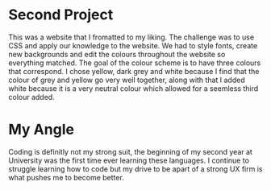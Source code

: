 Second Project
===

This was a website that I fromatted to my liking. The challenge was to use CSS and apply our knowledge to the website. We had to style fonts, create new backgrounds and edit the colours throughout the website so everything matched. The goal of the colour scheme is to have three colours that correspond. I chose yellow, dark grey and white because I find that the colour of grey and yellow go very well together, along with that I added white because it is a very neutral colour which allowed for a seemless third colour added. 

My Angle
===

Coding is definitly not my strong suit, the beginning of my second year at University was the first time ever learning these languages. I continue to struggle learning how to code but my drive to be apart of a strong UX firm is what pushes me to become better.
